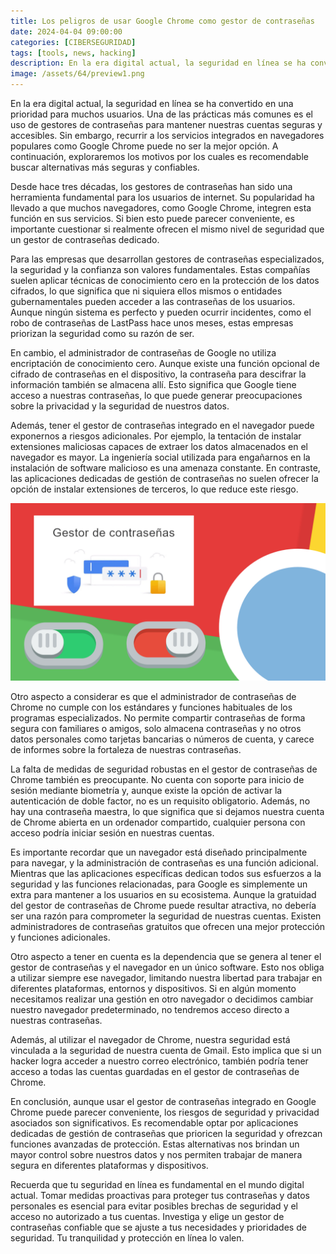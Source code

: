 ```yaml
---
title: Los peligros de usar Google Chrome como gestor de contraseñas
date: 2024-04-04 09:00:00 
categories: [CIBERSEGURIDAD]
tags: [tools, news, hacking]
description: En la era digital actual, la seguridad en línea se ha convertido en una prioridad para muchos usuarios. Una de las prácticas más comunes es el uso de gestores de contraseñas para mantener nuestras cuentas seguras y accesibles.
image: /assets/64/preview1.png
---
```



En la era digital actual, la seguridad en línea se ha convertido en una prioridad para muchos usuarios. Una de las prácticas más comunes es el uso de gestores de contraseñas para mantener nuestras cuentas seguras y accesibles. Sin embargo, recurrir a los servicios integrados en navegadores populares como Google Chrome puede no ser la mejor opción. A continuación, exploraremos los motivos por los cuales es recomendable buscar alternativas más seguras y confiables.

Desde hace tres décadas, los gestores de contraseñas han sido una herramienta fundamental para los usuarios de internet. Su popularidad ha llevado a que muchos navegadores, como Google Chrome, integren esta función en sus servicios. Si bien esto puede parecer conveniente, es importante cuestionar si realmente ofrecen el mismo nivel de seguridad que un gestor de contraseñas dedicado.

Para las empresas que desarrollan gestores de contraseñas especializados, la seguridad y la confianza son valores fundamentales. Estas compañías suelen aplicar técnicas de conocimiento cero en la protección de los datos cifrados, lo que significa que ni siquiera ellos mismos o entidades gubernamentales pueden acceder a las contraseñas de los usuarios. Aunque ningún sistema es perfecto y pueden ocurrir incidentes, como el robo de contraseñas de LastPass hace unos meses, estas empresas priorizan la seguridad como su razón de ser.

En cambio, el administrador de contraseñas de Google no utiliza encriptación de conocimiento cero. Aunque existe una función opcional de cifrado de contraseñas en el dispositivo, la contraseña para descifrar la información también se almacena allí. Esto significa que Google tiene acceso a nuestras contraseñas, lo que puede generar preocupaciones sobre la privacidad y la seguridad de nuestros datos.

Además, tener el gestor de contraseñas integrado en el navegador puede exponernos a riesgos adicionales. Por ejemplo, la tentación de instalar extensiones maliciosas capaces de extraer los datos almacenados en el navegador es mayor. La ingeniería social utilizada para engañarnos en la instalación de software malicioso es una amenaza constante. En contraste, las aplicaciones dedicadas de gestión de contraseñas no suelen ofrecer la opción de instalar extensiones de terceros, lo que reduce este riesgo.

![Imagen 01](/assets/64/064.png) 

Otro aspecto a considerar es que el administrador de contraseñas de Chrome no cumple con los estándares y funciones habituales de los programas especializados. No permite compartir contraseñas de forma segura con familiares o amigos, solo almacena contraseñas y no otros datos personales como tarjetas bancarias o números de cuenta, y carece de informes sobre la fortaleza de nuestras contraseñas.

La falta de medidas de seguridad robustas en el gestor de contraseñas de Chrome también es preocupante. No cuenta con soporte para inicio de sesión mediante biometría y, aunque existe la opción de activar la autenticación de doble factor, no es un requisito obligatorio. Además, no hay una contraseña maestra, lo que significa que si dejamos nuestra cuenta de Chrome abierta en un ordenador compartido, cualquier persona con acceso podría iniciar sesión en nuestras cuentas.

Es importante recordar que un navegador está diseñado principalmente para navegar, y la administración de contraseñas es una función adicional. Mientras que las aplicaciones específicas dedican todos sus esfuerzos a la seguridad y las funciones relacionadas, para Google es simplemente un extra para mantener a los usuarios en su ecosistema. Aunque la gratuidad del gestor de contraseñas de Chrome puede resultar atractiva, no debería ser una razón para comprometer la seguridad de nuestras cuentas. Existen administradores de contraseñas gratuitos que ofrecen una mejor protección y funciones adicionales.

Otro aspecto a tener en cuenta es la dependencia que se genera al tener el gestor de contraseñas y el navegador en un único software. Esto nos obliga a utilizar siempre ese navegador, limitando nuestra libertad para trabajar en diferentes plataformas, entornos y dispositivos. Si en algún momento necesitamos realizar una gestión en otro navegador o decidimos cambiar nuestro navegador predeterminado, no tendremos acceso directo a nuestras contraseñas.

Además, al utilizar el navegador de Chrome, nuestra seguridad está vinculada a la seguridad de nuestra cuenta de Gmail. Esto implica que si un hacker logra acceder a nuestro correo electrónico, también podría tener acceso a todas las cuentas guardadas en el gestor de contraseñas de Chrome.

En conclusión, aunque usar el gestor de contraseñas integrado en Google Chrome puede parecer conveniente, los riesgos de seguridad y privacidad asociados son significativos. Es recomendable optar por aplicaciones dedicadas de gestión de contraseñas que prioricen la seguridad y ofrezcan funciones avanzadas de protección. Estas alternativas nos brindan un mayor control sobre nuestros datos y nos permiten trabajar de manera segura en diferentes plataformas y dispositivos.

Recuerda que tu seguridad en línea es fundamental en el mundo digital actual. Tomar medidas proactivas para proteger tus contraseñas y datos personales es esencial para evitar posibles brechas de seguridad y el acceso no autorizado a tus cuentas. Investiga y elige un gestor de contraseñas confiable que se ajuste a tus necesidades y prioridades de seguridad. Tu tranquilidad y protección en línea lo valen.


